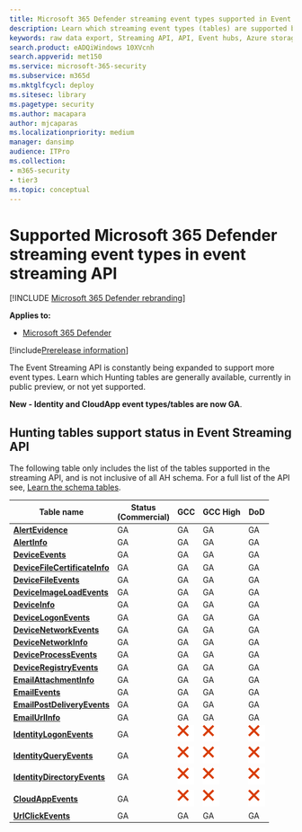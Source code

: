 ```yaml
---
title: Microsoft 365 Defender streaming event types supported in Event Streaming API
description: Learn which streaming event types (tables) are supported by the streaming API
keywords: raw data export, Streaming API, API, Event hubs, Azure storage, storage account, Hunting, raw data sharing
search.product: eADQiWindows 10XVcnh
search.appverid: met150
ms.service: microsoft-365-security
ms.subservice: m365d
ms.mktglfcycl: deploy
ms.sitesec: library
ms.pagetype: security
ms.author: macapara
author: mjcaparas
ms.localizationpriority: medium
manager: dansimp
audience: ITPro
ms.collection: 
- m365-security
- tier3
ms.topic: conceptual
---
```


# Supported Microsoft 365 Defender streaming event types in event streaming API

[!INCLUDE [Microsoft 365 Defender rebranding](../../includes/microsoft-defender.md)]

**Applies to:**
- [Microsoft 365 Defender](https://go.microsoft.com/fwlink/?linkid=2118804)

[!include[Prerelease information](../../includes/prerelease.md)]


The Event Streaming API is constantly being expanded to support more event types. Learn which Hunting tables are generally available, currently in public preview, or not yet supported. 

**New - Identity and CloudApp event types/tables are now GA**.

## Hunting tables support status in Event Streaming API

The following table only includes the list of the tables supported in the streaming API, and is not inclusive of all AH schema. For a full list of the API see, [Learn the schema tables](advanced-hunting-schema-tables.md#learn-the-schema-tables).

| Table name | Status<br>(Commercial) | GCC | GCC High | DoD |
|----|----|----|----|----|
| **[AlertEvidence](advanced-hunting-alertevidence-table.md)** | GA | GA | GA | GA |
| **[AlertInfo](advanced-hunting-alertinfo-table.md)** | GA | GA | GA | GA |
| **[DeviceEvents](advanced-hunting-deviceevents-table.md)** |GA | GA | GA | GA |
| **[DeviceFileCertificateInfo](advanced-hunting-DeviceFileCertificateInfo-table.md)** |GA | GA | GA | GA |
| **[DeviceFileEvents](advanced-hunting-devicefileevents-table.md)** | GA | GA | GA | GA |
| **[DeviceImageLoadEvents](advanced-hunting-deviceimageloadevents-table.md)** | GA | GA | GA | GA |
| **[DeviceInfo](advanced-hunting-deviceinfo-table.md)** | GA | GA | GA | GA |
| **[DeviceLogonEvents](advanced-hunting-devicelogonevents-table.md)** | GA | GA | GA | GA |
| **[DeviceNetworkEvents](advanced-hunting-devicenetworkevents-table.md)** |GA | GA | GA | GA |
| **[DeviceNetworkInfo](advanced-hunting-devicenetworkinfo-table.md)** | GA | GA | GA | GA |
| **[DeviceProcessEvents](advanced-hunting-deviceprocessevents-table.md)** | GA | GA | GA | GA |
| **[DeviceRegistryEvents](advanced-hunting-deviceregistryevents-table.md)** | GA | GA | GA | GA |
| **[EmailAttachmentInfo](advanced-hunting-emailattachmentinfo-table.md)** | GA |GA |GA |GA |
| **[EmailEvents](advanced-hunting-emailevents-table.md)** | GA |GA |GA |GA |
| **[EmailPostDeliveryEvents](advanced-hunting-emailpostdeliveryevents-table.md)** | GA |GA |GA |GA |
| **[EmailUrlInfo](advanced-hunting-emailurlinfo-table.md)** | GA |GA |GA |GA |
| **[IdentityLogonEvents](advanced-hunting-identitylogonevents-table.md)**|GA|![No](../defender-endpoint/images/svg/check-no.svg)|![No](../defender-endpoint/images/svg/check-no.svg)|![No](../defender-endpoint/images/svg/check-no.svg)|
| **[IdentityQueryEvents](advanced-hunting-identityqueryevents-table.md)**|GA|![No](../defender-endpoint/images/svg/check-no.svg)|![No](../defender-endpoint/images/svg/check-no.svg)|![No](../defender-endpoint/images/svg/check-no.svg)|
| **[IdentityDirectoryEvents](advanced-hunting-identitydirectoryevents-table.md)**|GA|![No](../defender-endpoint/images/svg/check-no.svg)|![No](../defender-endpoint/images/svg/check-no.svg)|![No](../defender-endpoint/images/svg/check-no.svg)|
| **[CloudAppEvents](advanced-hunting-cloudappevents-table.md)**|GA|![No](../defender-endpoint/images/svg/check-no.svg)|![No](../defender-endpoint/images/svg/check-no.svg)|![No](../defender-endpoint/images/svg/check-no.svg)|
| **[UrlClickEvents](advanced-hunting-urlclickevents-table.md)**|GA |GA |GA |GA |
